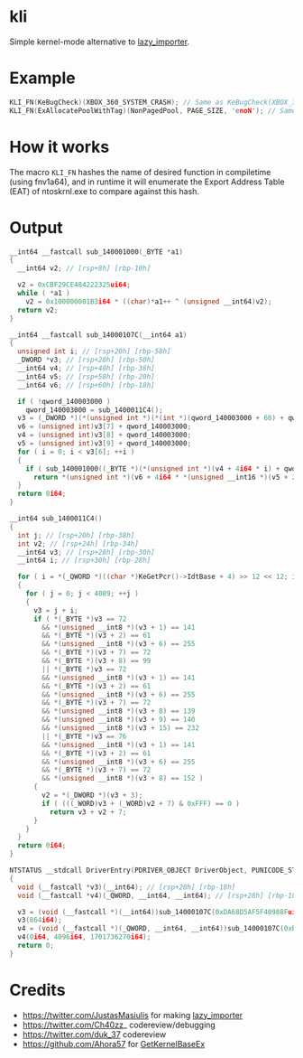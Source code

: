 # kli

Simple kernel-mode alternative to [lazy_importer](https://github.com/JustasMasiulis/lazy_importer).

# Example

```cpp
KLI_FN(KeBugCheck)(XBOX_360_SYSTEM_CRASH); // Same as KeBugCheck(XBOX_360_SYSTEM_CRASH);
KLI_FN(ExAllocatePoolWithTag)(NonPagedPool, PAGE_SIZE, 'enoN'); // Same as ExAllocatePoolWithTag(NonPagedPool, PAGE_SIZE, 'enoN');
```

# How it works
The macro ``KLI_FN`` hashes the name of desired function in compiletime (using fnv1a64), and in runtime it will enumerate the Export Address Table (EAT) of ntoskrnl.exe to compare against this hash.

# Output

```cpp
__int64 __fastcall sub_140001000(_BYTE *a1)
{
  __int64 v2; // [rsp+8h] [rbp-10h]

  v2 = 0xCBF29CE484222325ui64;
  while ( *a1 )
    v2 = 0x100000001B3i64 * ((char)*a1++ ^ (unsigned __int64)v2);
  return v2;
}

__int64 __fastcall sub_14000107C(__int64 a1)
{
  unsigned int i; // [rsp+20h] [rbp-58h]
  _DWORD *v3; // [rsp+28h] [rbp-50h]
  __int64 v4; // [rsp+40h] [rbp-38h]
  __int64 v5; // [rsp+58h] [rbp-20h]
  __int64 v6; // [rsp+60h] [rbp-18h]

  if ( !qword_140003000 )
    qword_140003000 = sub_1400011C4();
  v3 = (_DWORD *)(*(unsigned int *)(*(int *)(qword_140003000 + 60) + qword_140003000 + 136) + qword_140003000);
  v6 = (unsigned int)v3[7] + qword_140003000;
  v4 = (unsigned int)v3[8] + qword_140003000;
  v5 = (unsigned int)v3[9] + qword_140003000;
  for ( i = 0; i < v3[6]; ++i )
  {
    if ( sub_140001000((_BYTE *)(*(unsigned int *)(v4 + 4i64 * i) + qword_140003000)) == a1 )
      return *(unsigned int *)(v6 + 4i64 * *(unsigned __int16 *)(v5 + 2i64 * i)) + qword_140003000;
  }
  return 0i64;
}

__int64 sub_1400011C4()
{
  int j; // [rsp+20h] [rbp-38h]
  int v2; // [rsp+24h] [rbp-34h]
  __int64 v3; // [rsp+28h] [rbp-30h]
  __int64 i; // [rsp+30h] [rbp-28h]

  for ( i = *(_QWORD *)((char *)KeGetPcr()->IdtBase + 4) >> 12 << 12; i; i -= 4096i64 )
  {
    for ( j = 0; j < 4089; ++j )
    {
      v3 = j + i;
      if ( *(_BYTE *)v3 == 72
        && *(unsigned __int8 *)(v3 + 1) == 141
        && *(_BYTE *)(v3 + 2) == 61
        && *(unsigned __int8 *)(v3 + 6) == 255
        && *(_BYTE *)(v3 + 7) == 72
        && *(_BYTE *)(v3 + 8) == 99
        || *(_BYTE *)v3 == 72
        && *(unsigned __int8 *)(v3 + 1) == 141
        && *(_BYTE *)(v3 + 2) == 61
        && *(unsigned __int8 *)(v3 + 6) == 255
        && *(_BYTE *)(v3 + 7) == 72
        && *(unsigned __int8 *)(v3 + 8) == 139
        && *(unsigned __int8 *)(v3 + 9) == 140
        && *(unsigned __int8 *)(v3 + 15) == 232
        || *(_BYTE *)v3 == 76
        && *(unsigned __int8 *)(v3 + 1) == 141
        && *(_BYTE *)(v3 + 2) == 61
        && *(unsigned __int8 *)(v3 + 6) == 255
        && *(_BYTE *)(v3 + 7) == 72
        && *(unsigned __int8 *)(v3 + 8) == 152 )
      {
        v2 = *(_DWORD *)(v3 + 3);
        if ( (((_WORD)v3 + (_WORD)v2 + 7) & 0xFFF) == 0 )
          return v3 + v2 + 7;
      }
    }
  }
  return 0i64;
}

NTSTATUS __stdcall DriverEntry(PDRIVER_OBJECT DriverObject, PUNICODE_STRING RegistryPath)
{
  void (__fastcall *v3)(__int64); // [rsp+20h] [rbp-18h]
  void (__fastcall *v4)(_QWORD, __int64, __int64); // [rsp+28h] [rbp-10h]

  v3 = (void (__fastcall *)(__int64))sub_14000107C(0xDA68D5AF5F40988Fui64);
  v3(864i64);
  v4 = (void (__fastcall *)(_QWORD, __int64, __int64))sub_14000107C(0xB456343AD290F91Fui64);
  v4(0i64, 4096i64, 1701736270i64);
  return 0;
}
```

# Credits
- https://twitter.com/JustasMasiulis for making [lazy_importer](https://github.com/JustasMasiulis/lazy_importer)
- https://twitter.com/Ch40zz_ codereview/debugging
- https://twitter.com/duk_37 codereview
- https://github.com/Ahora57 for [GetKernelBaseEx](https://github.com/Ahora57/GetKernelBaseEx)
